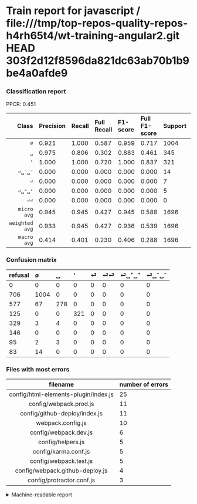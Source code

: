 # Train report for javascript / file:///tmp/top-repos-quality-repos-h4rh65t4/wt-training-angular2.git HEAD 303f2d12f8596da821dc63ab70b1b9be4a0afde9

### Classification report

PPCR: 0.451

| Class | Precision | Recall | Full Recall | F1-score | Full F1-score | Support | Full Support | PPCR |
|------:|:----------|:-------|:------------|:---------|:---------|:--------|:-------------|:-----|
| `∅` | 0.921| 1.000| 0.587| 0.959| 0.717| 1004| 1710| 0.587 |
| `␣` | 0.975| 0.806| 0.302| 0.883| 0.461| 345| 922| 0.374 |
| `'` | 1.000| 1.000| 0.720| 1.000| 0.837| 321| 446| 0.720 |
| `⏎␣⁻␣⁻` | 0.000| 0.000| 0.000| 0.000| 0.000| 14| 97| 0.144 |
| `⏎` | 0.000| 0.000| 0.000| 0.000| 0.000| 7| 336| 0.021 |
| `⏎␣⁺␣⁺` | 0.000| 0.000| 0.000| 0.000| 0.000| 5| 100| 0.050 |
| `⏎⏎` | 0.000| 0.000| 0.000| 0.000| 0.000| 0| 146| 0.000 |
| `micro avg` | 0.945| 0.945| 0.427| 0.945| 0.588| 1696| 3757| 0.451 |
| `weighted avg` | 0.933| 0.945| 0.427| 0.936| 0.539| 1696| 3757| 0.451 |
| `macro avg` | 0.414| 0.401| 0.230| 0.406| 0.288| 1696| 3757| 0.451 |

### Confusion matrix

|refusal|  ∅| ␣| '| ⏎| ⏎⏎| ⏎␣⁺␣⁺| ⏎␣⁻␣⁻| 
|:---|:---|:---|:---|:---|:---|:---|:---|
|0 |0 |0 |0 |0 |0 |0 |0 |
|706 |1004 |0 |0 |0 |0 |0 |0 |
|577 |67 |278 |0 |0 |0 |0 |0 |
|125 |0 |0 |321 |0 |0 |0 |0 |
|329 |3 |4 |0 |0 |0 |0 |0 |
|146 |0 |0 |0 |0 |0 |0 |0 |
|95 |2 |3 |0 |0 |0 |0 |0 |
|83 |14 |0 |0 |0 |0 |0 |0 |

### Files with most errors

| filename | number of errors|
|:----:|:-----|
| config/html-elements-plugin/index.js | 25 |
| config/webpack.prod.js | 11 |
| config/github-deploy/index.js | 11 |
| webpack.config.js | 10 |
| config/webpack.dev.js | 6 |
| config/helpers.js | 5 |
| config/karma.conf.js | 5 |
| config/webpack.test.js | 5 |
| config/webpack.github-deploy.js | 4 |
| config/protractor.conf.js | 3 |

<details>
    <summary>Machine-readable report</summary>
```json
{
  "cl_report": {"\u0027": {"f1-score": 1.0, "precision": 1.0, "recall": 1.0, "support": 321}, "macro avg": {"f1-score": 0.4059242799316479, "precision": 0.4137913591317744, "recall": 0.40082815734989646, "support": 1696}, "micro avg": {"f1-score": 0.9451650943396226, "precision": 0.9451650943396226, "recall": 0.9451650943396226, "support": 1696}, "weighted avg": {"f1-score": 0.9364635545789922, "precision": 0.9329667670344287, "recall": 0.9451650943396226, "support": 1696}, "\u2205": {"f1-score": 0.9589302769818528, "precision": 0.9211009174311927, "recall": 1.0, "support": 1004}, "\u23ce": {"f1-score": 0.0, "precision": 0.0, "recall": 0.0, "support": 7}, "\u23ce\u23ce": {"f1-score": 0.0, "precision": 0.0, "recall": 0.0, "support": 0}, "\u23ce\u2423\u207a\u2423\u207a": {"f1-score": 0.0, "precision": 0.0, "recall": 0.0, "support": 5}, "\u23ce\u2423\u207b\u2423\u207b": {"f1-score": 0.0, "precision": 0.0, "recall": 0.0, "support": 14}, "\u2423": {"f1-score": 0.8825396825396826, "precision": 0.9754385964912281, "recall": 0.8057971014492754, "support": 345}},
  "cl_report_full": {"\u0027": {"f1-score": 0.8370273794002607, "precision": 1.0, "recall": 0.7197309417040358, "support": 446}, "macro avg": {"f1-score": 0.28783092383803327, "precision": 0.4137913591317744, "recall": 0.22976912611512665, "support": 3757}, "micro avg": {"f1-score": 0.5879332477535302, "precision": 0.9451650943396226, "recall": 0.42667021559755125, "support": 3757}, "weighted avg": {"f1-score": 0.5388193562109966, "precision": 0.7773321678925345, "recall": 0.42667021559755125, "support": 3757}, "\u2205": {"f1-score": 0.7171428571428571, "precision": 0.9211009174311927, "recall": 0.5871345029239766, "support": 1710}, "\u23ce": {"f1-score": 0.0, "precision": 0.0, "recall": 0.0, "support": 336}, "\u23ce\u23ce": {"f1-score": 0.0, "precision": 0.0, "recall": 0.0, "support": 146}, "\u23ce\u2423\u207a\u2423\u207a": {"f1-score": 0.0, "precision": 0.0, "recall": 0.0, "support": 100}, "\u23ce\u2423\u207b\u2423\u207b": {"f1-score": 0.0, "precision": 0.0, "recall": 0.0, "support": 97}, "\u2423": {"f1-score": 0.4606462303231152, "precision": 0.9754385964912281, "recall": 0.30151843817787416, "support": 922}},
  "ppcr": 0.45142400851743414
}
```
</details>
